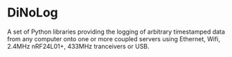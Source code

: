 # DiNoLog
A set of Python libraries providing the logging of arbitrary timestamped data from any computer onto one or more coupled servers using Ethernet, Wifi, 2.4MHz nRF24L01+, 433MHz tranceivers or USB.
